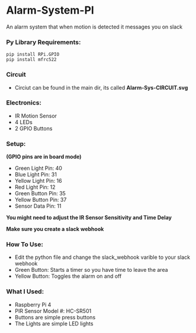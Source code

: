 # Alarm-System-PI
 An alarm system that when motion is detected it messages you on slack

### Py Library Requirements:

	pip install RPi.GPIO
	pip install mfrc522
	
### Circuit
- Circiut can be found in the main dir, its called **Alarm-Sys-CIRCUIT.svg**
	
### Electronics:

- IR Motion Sensor
- 4 LEDs
- 2 GPIO Buttons

### Setup:
**(GPIO pins are in board mode)**

- Green Light Pin: 40
- Blue Light Pin: 31
- Yellow Light Pin: 16
- Red Light Pin: 12
- Green Button Pin: 35
- Yellow Button Pin: 37
- Sensor Data Pin: 11

**You might need to adjust the IR Sensor Sensitivity and Time Delay**

**Make sure you create a slack webhook**

### How To Use:

- Edit the python file and change the slack_webhook varible to your slack webhook
- Green Button: Starts a timer so you have time to leave the area
- Yellow Button: Toggles the alarm on and off

### What I Used:

- Raspberry Pi 4
- PIR Sensor Model #: HC-SR501
- Buttons are simple press buttons
- The Lights are simple LED lights
